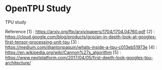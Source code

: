 # OpenTPU Study

TPU study 

Reference
[1] : https://arxiv.org/ftp/arxiv/papers/1704/1704.04760.pdf
[2] : https://cloud.google.com/blog/products/gcp/an-in-depth-look-at-googles-first-tensor-processing-unit-tpu
[3] : https://medium.com/@antonpaquin/whats-inside-a-tpu-c013eb51973e
[4] : https://en.wikipedia.org/wiki/Cannon%27s_algorithm
[5] : https://www.nextplatform.com/2017/04/05/first-depth-look-googles-tpu-architecture/
